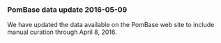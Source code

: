 ### PomBase data update 2016-05-09

We have updated the data available on the PomBase web site to include
manual curation through April 8, 2016.

